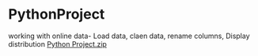 # PythonProject
working with online data- Load data, claen data, rename columns, Display distribution
[Python Project.zip](https://github.com/YifatKa/PythonProject/files/8960716/Python.Project.zip)
